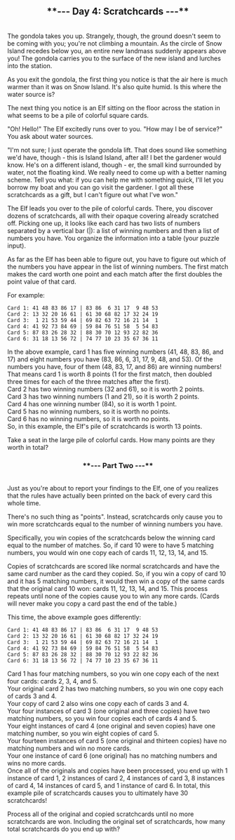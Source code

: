 <h2><center>**--- Day 4: Scratchcards ---**</h2><br>
The gondola takes you up. Strangely, though, the ground doesn't seem to be coming with you; you're not climbing a mountain. As the circle of Snow Island recedes below you, an entire new landmass suddenly appears above you! The gondola carries you to the surface of the new island and lurches into the station.

As you exit the gondola, the first thing you notice is that the air here is much warmer than it was on Snow Island. It's also quite humid. Is this where the water source is?

The next thing you notice is an Elf sitting on the floor across the station in what seems to be a pile of colorful square cards.

"Oh! Hello!" The Elf excitedly runs over to you. "How may I be of service?" You ask about water sources.

"I'm not sure; I just operate the gondola lift. That does sound like something we'd have, though - this is Island Island, after all! I bet the gardener would know. He's on a different island, though - er, the small kind surrounded by water, not the floating kind. We really need to come up with a better naming scheme. Tell you what: if you can help me with something quick, I'll let you borrow my boat and you can go visit the gardener. I got all these scratchcards as a gift, but I can't figure out what I've won."

The Elf leads you over to the pile of colorful cards. There, you discover dozens of scratchcards, all with their opaque covering already scratched off. Picking one up, it looks like each card has two lists of numbers separated by a vertical bar (|): a list of winning numbers and then a list of numbers you have. You organize the information into a table (your puzzle input).

As far as the Elf has been able to figure out, you have to figure out which of the numbers you have appear in the list of winning numbers. The first match makes the card worth one point and each match after the first doubles the point value of that card.

For example:

```Card 1: 41 48 83 86 17 | 83 86  6 31 17  9 48 53```<br>
```Card 2: 13 32 20 16 61 | 61 30 68 82 17 32 24 19```<br>
```Card 3:  1 21 53 59 44 | 69 82 63 72 16 21 14  1```<br>
```Card 4: 41 92 73 84 69 | 59 84 76 51 58  5 54 83```<br>
```Card 5: 87 83 26 28 32 | 88 30 70 12 93 22 82 36```<br>
```Card 6: 31 18 13 56 72 | 74 77 10 23 35 67 36 11```<br>

In the above example, card 1 has five winning numbers (41, 48, 83, 86, and 17) and eight numbers you have (83, 86, 6, 31, 17, 9, 48, and 53). Of the numbers you have, four of them (48, 83, 17, and 86) are winning numbers! That means card 1 is worth 8 points (1 for the first match, then doubled three times for each of the three matches after the first).<br>
Card 2 has two winning numbers (32 and 61), so it is worth 2 points.<br>
Card 3 has two winning numbers (1 and 21), so it is worth 2 points.<br>
Card 4 has one winning number (84), so it is worth 1 point.<br>
Card 5 has no winning numbers, so it is worth no points.<br>
Card 6 has no winning numbers, so it is worth no points.<br>
So, in this example, the Elf's pile of scratchcards is worth 13 points.<br>

Take a seat in the large pile of colorful cards. How many points are they worth in total?

<h3><center>**--- Part Two ---**</h3><br>
Just as you're about to report your findings to the Elf, one of you realizes that the rules have actually been printed on the back of every card this whole time.

There's no such thing as "points". Instead, scratchcards only cause you to win more scratchcards equal to the number of winning numbers you have.

Specifically, you win copies of the scratchcards below the winning card equal to the number of matches. So, if card 10 were to have 5 matching numbers, you would win one copy each of cards 11, 12, 13, 14, and 15.

Copies of scratchcards are scored like normal scratchcards and have the same card number as the card they copied. So, if you win a copy of card 10 and it has 5 matching numbers, it would then win a copy of the same cards that the original card 10 won: cards 11, 12, 13, 14, and 15. This process repeats until none of the copies cause you to win any more cards. (Cards will never make you copy a card past the end of the table.)

This time, the above example goes differently:

```Card 1: 41 48 83 86 17 | 83 86  6 31 17  9 48 53```<br>
```Card 2: 13 32 20 16 61 | 61 30 68 82 17 32 24 19```<br>
```Card 3:  1 21 53 59 44 | 69 82 63 72 16 21 14  1```<br>
```Card 4: 41 92 73 84 69 | 59 84 76 51 58  5 54 83```<br>
```Card 5: 87 83 26 28 32 | 88 30 70 12 93 22 82 36```<br>
```Card 6: 31 18 13 56 72 | 74 77 10 23 35 67 36 11```<br>

Card 1 has four matching numbers, so you win one copy each of the next four cards: cards 2, 3, 4, and 5.<br>
Your original card 2 has two matching numbers, so you win one copy each of cards 3 and 4.<br>
Your copy of card 2 also wins one copy each of cards 3 and 4.<br>
Your four instances of card 3 (one original and three copies) have two matching numbers, so you win four copies each of cards 4 and 5.<br>
Your eight instances of card 4 (one original and seven copies) have one matching number, so you win eight copies of card 5.<br>
Your fourteen instances of card 5 (one original and thirteen copies) have no matching numbers and win no more cards.<br>
Your one instance of card 6 (one original) has no matching numbers and wins no more cards.<br>
Once all of the originals and copies have been processed, you end up with 1 instance of card 1, 2 instances of card 2, 4 instances of card 3, 8 instances of card 4, 14 instances of card 5, and 1 instance of card 6. In total, this example pile of scratchcards causes you to ultimately have 30 scratchcards!<br>

Process all of the original and copied scratchcards until no more scratchcards are won. Including the original set of scratchcards, how many total scratchcards do you end up with?